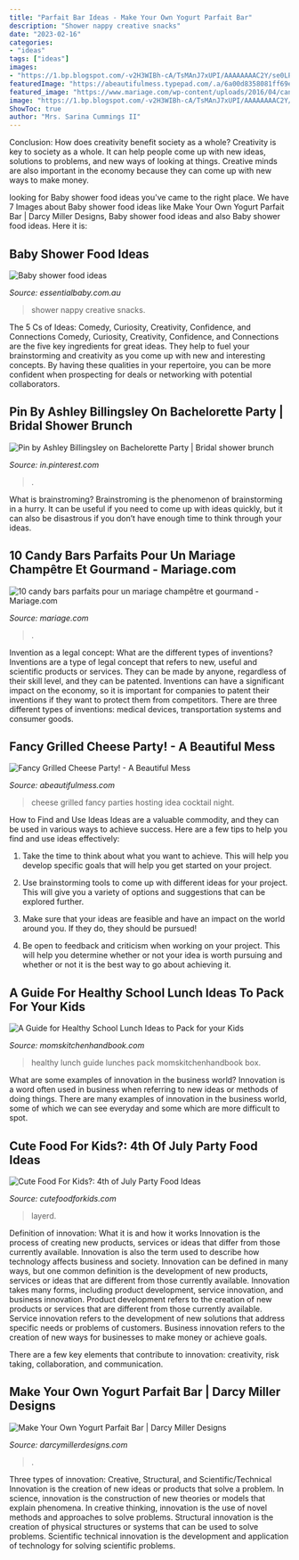 ```yaml
---
title: "Parfait Bar Ideas - Make Your Own Yogurt Parfait Bar"
description: "Shower nappy creative snacks"
date: "2023-02-16"
categories:
- "ideas"
tags: ["ideas"]
images:
- "https://1.bp.blogspot.com/-v2H3WIBh-cA/TsMAnJ7xUPI/AAAAAAAAC2Y/se0LPK2d2Ow/s1600/DSC_0210-685x1024.jpg"
featuredImage: "https://abeautifulmess.typepad.com/.a/6a00d8358081ff69e2017d3f3d8890970c-800wi"
featured_image: "https://www.mariage.com/wp-content/uploads/2016/04/candy-bar-2.jpg"
image: "https://1.bp.blogspot.com/-v2H3WIBh-cA/TsMAnJ7xUPI/AAAAAAAAC2Y/se0LPK2d2Ow/s1600/DSC_0210-685x1024.jpg"
ShowToc: true
author: "Mrs. Sarina Cummings II"
---
```



Conclusion: How does creativity benefit society as a whole?
Creativity is key to society as a whole. It can help people come up with new ideas, solutions to problems, and new ways of looking at things. Creative minds are also important in the economy because they can come up with new ways to make money.

	

		
looking for Baby shower food ideas you've came to the right place. We have 7 Images about Baby shower food ideas like Make Your Own Yogurt Parfait Bar | Darcy Miller Designs, Baby shower food ideas and also Baby shower food ideas. Here it is:
		
    
## Baby Shower Food Ideas

<img loading=lazy src="http://www.essentialbaby.com.au/content/dam/images/3/1/4/f/2/image.gallery.articleLeadwide.620x349.314f3.png/1452830449487.jpg" onerror="this.onerror=null;this.src='https://tse2.mm.bing.net/th?id=OIP.9lKPxFnVh50Y8OUGkki2wAHaE8&amp;pid=15.1';" alt="Baby shower food ideas">

_Source: essentialbaby.com.au_

>shower nappy creative snacks. 

	

The 5 Cs of Ideas: Comedy, Curiosity, Creativity, Confidence, and Connections
Comedy, Curiosity, Creativity, Confidence, and Connections are the five key ingredients for great ideas. They help to fuel your brainstorming and creativity as you come up with new and interesting concepts. By having these qualities in your repertoire, you can be more confident when prospecting for deals or networking with potential collaborators.

    
## Pin By Ashley Billingsley On Bachelorette Party | Bridal Shower Brunch

<img loading=lazy src="https://i.pinimg.com/736x/50/b5/0a/50b50a61dd11567fd3f4f7a5eb5e8a34.jpg" onerror="this.onerror=null;this.src='https://tse3.mm.bing.net/th?id=OIP.ImSlXl252z7mY6clmZ7mFwHaMe&amp;pid=15.1';" alt="Pin by Ashley Billingsley on Bachelorette Party | Bridal shower brunch">

_Source: in.pinterest.com_

>. 

	

What is brainstroming? Brainstroming is the phenomenon of brainstorming in a hurry. It can be useful if you need to come up with ideas quickly, but it can also be disastrous if you don’t have enough time to think through your ideas.

    
## 10 Candy Bars Parfaits Pour Un Mariage Champêtre Et Gourmand - Mariage.com

<img loading=lazy src="https://www.mariage.com/wp-content/uploads/2016/04/candy-bar-2.jpg" onerror="this.onerror=null;this.src='https://tse1.mm.bing.net/th?id=OIP.k75OLulXN74PiBQFKHsI1gHaLH&amp;pid=15.1';" alt="10 candy bars parfaits pour un mariage champêtre et gourmand - Mariage.com">

_Source: mariage.com_

>. 

	

Invention as a legal concept: What are the different types of inventions?
Inventions are a type of legal concept that refers to new, useful and scientific products or services. They can be made by anyone, regardless of their skill level, and they can be patented. Inventions can have a significant impact on the economy, so it is important for companies to patent their inventions if they want to protect them from competitors. There are three different types of inventions: medical devices, transportation systems and consumer goods.

    
## Fancy Grilled Cheese Party! - A Beautiful Mess

<img loading=lazy src="https://abeautifulmess.typepad.com/.a/6a00d8358081ff69e2017d3f3d8890970c-800wi" onerror="this.onerror=null;this.src='https://tse1.mm.bing.net/th?id=OIP.cR3unRqTHU1PMN3yMSKJfgHaE7&amp;pid=15.1';" alt="Fancy Grilled Cheese Party! - A Beautiful Mess">

_Source: abeautifulmess.com_

>cheese grilled fancy parties hosting idea cocktail night. 

	

How to Find and Use Ideas
Ideas are a valuable commodity, and they can be used in various ways to achieve success. Here are a few tips to help you find and use ideas effectively:
1. Take the time to think about what you want to achieve. This will help you develop specific goals that will help you get started on your project.

2. Use brainstorming tools to come up with different ideas for your project. This will give you a variety of options and suggestions that can be explored further.

3. Make sure that your ideas are feasible and have an impact on the world around you. If they do, they should be pursued!

4. Be open to feedback and criticism when working on your project. This will help you determine whether or not your idea is worth pursuing and whether or not it is the best way to go about achieving it.

    
## A Guide For Healthy School Lunch Ideas To Pack For Your Kids

<img loading=lazy src="https://10ydgx69ny82dxci5228c171-wpengine.netdna-ssl.com/wp-content/uploads/2017/01/There-is-substantial-evidence-that-a-form-of-bowling-was-in-vogue-in-England-in-1366-when-King-Edward-III-allegedly-outlawed-it-to-keep-his-troops-focused-on-archery-practice..png" onerror="this.onerror=null;this.src='https://tse1.mm.bing.net/th?id=OIP.VPWGe2RyW2Tx_WjNMDHCIAHaSh&amp;pid=15.1';" alt="A Guide for Healthy School Lunch Ideas to Pack for your Kids">

_Source: momskitchenhandbook.com_

>healthy lunch guide lunches pack momskitchenhandbook box. 

	

What are some examples of innovation in the business world?
Innovation is a word often used in business when referring to new ideas or methods of doing things. There are many examples of innovation in the business world, some of which we can see everyday and some which are more difficult to spot.

    
## Cute Food For Kids?: 4th Of July Party Food Ideas

<img loading=lazy src="https://1.bp.blogspot.com/-v2H3WIBh-cA/TsMAnJ7xUPI/AAAAAAAAC2Y/se0LPK2d2Ow/s1600/DSC_0210-685x1024.jpg" onerror="this.onerror=null;this.src='https://tse3.mm.bing.net/th?id=OIP.9iW7sm3FzL5wcCrIPImZSQHaLE&amp;pid=15.1';" alt="Cute Food For Kids?: 4th of July Party Food Ideas">

_Source: cutefoodforkids.com_

>layerd. 

	

Definition of innovation: What it is and how it works
Innovation is the process of creating new products, services or ideas that differ from those currently available. Innovation is also the term used to describe how technology affects business and society. Innovation can be defined in many ways, but one common definition is the development of new products, services or ideas that are different from those currently available.
Innovation takes many forms, including product development, service innovation, and business innovation. Product development refers to the creation of new products or services that are different from those currently available. Service innovation refers to the development of new solutions that address specific needs or problems of customers. Business innovation refers to the creation of new ways for businesses to make money or achieve goals.

There are a few key elements that contribute to innovation: creativity, risk taking, collaboration, and communication.

    
## Make Your Own Yogurt Parfait Bar | Darcy Miller Designs

<img loading=lazy src="https://www.darcymillerdesigns.com/wp-content/uploads/2020/01/DMDp-112019_CG_DarcyMiller0248-1-scaled-e1579032443187.jpg" onerror="this.onerror=null;this.src='https://tse4.mm.bing.net/th?id=OIP.U7FFaot9dziklLnNfmIZGAHaHa&amp;pid=15.1';" alt="Make Your Own Yogurt Parfait Bar | Darcy Miller Designs">

_Source: darcymillerdesigns.com_

>. 

	

Three types of innovation: Creative, Structural, and Scientific/Technical
Innovation is the creation of new ideas or products that solve a problem. In science, innovation is the construction of new theories or models that explain phenomena. In creative thinking, innovation is the use of novel methods and approaches to solve problems. Structural innovation is the creation of physical structures or systems that can be used to solve problems. Scientific technical innovation is the development and application of technology for solving scientific problems.

